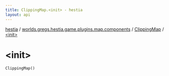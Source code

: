 ```yaml
---
title: ClippingMap.<init> - hestia
layout: api
---
```


<div class='api-docs-breadcrumbs'><a href="../../index.html">hestia</a> / <a href="../index.html">worlds.gregs.hestia.game.plugins.map.components</a> / <a href="index.html">ClippingMap</a> / <a href="./-init-.html">&lt;init&gt;</a></div>

# &lt;init&gt;

<div class="signature"><code><span class="identifier">ClippingMap</span><span class="symbol">(</span><span class="symbol">)</span></code></div>
